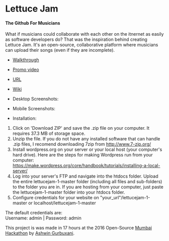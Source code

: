 Lettuce Jam 
=======

#### The Github For Musicians

What if musicians could collaborate with each other on the itnernet as easily as software developers do? That was the inspiration behind creating Lettuce Jam. It's an open-source, collaborative platform where musicians can upload their songs (even if they are incomplete).

* [Walkthrough](youtube)

* [Promo video](https://youtu.be/ZuoQEBISs2I)

* [URL](www.lettucejam.byethost5.com/wp/)

* [Wiki](https://github.com/gurbuxani/lettucejam-1/wiki)

* Desktop Screenshots:

* Mobile Screenshots:

* Installation:

1. Click on 'Download ZIP' and save the .zip file on your computer. It requires 37.3 MB of storage space.
2. Unzip the file. If you do not have any installed software that can handle .zip files, I recomend downloading 7zip from http://www.7-zip.org/
3. Install wordpress.org on your server or your local host (your computer's hard drive). Here are the steps for making Wordpress run from your computer: https://make.wordpress.org/core/handbook/tutorials/installing-a-local-server/
3. Log into your server's FTP and navigate into the htdocs folder. Upload the entire lettucejam-1-master folder (including all files and sub-folders) to the folder you are in. If you are hosting from your computer, just paste the lettucejam-1-master folder into your htdocs folder.
4. Configure credentials for your website on "your_url"/lettucejam-1-master or localhost/lettucejam-1-master
 
The default credentials are:  
Username: admin | 
Password: admin

This project is was made in 17 hours at the 2016 Open-Source [Mumbai Hackathon](www.mumbaihackathon.in)  by [Ashwin Gurbuxani](www.theashwin.com).
